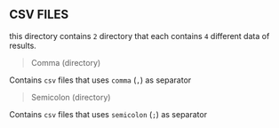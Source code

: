 ## CSV FILES

this directory contains `2` directory that each contains `4` different data of results.

> Comma (directory)

Contains `csv` files that uses `comma` (`,`) as separator 

> Semicolon (directory)

Contains `csv` files that uses `semicolon` (`;`) as separator
